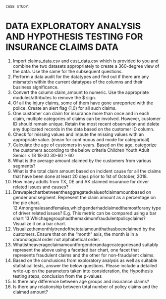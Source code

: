     CASE STUDY:
# DATA EXPLORATORY ANALYSIS AND HYPOTHESIS TESTING FOR INSURANCE CLAIMS DATA

1. Import claims_data.csv and cust_data.csv which is provided to you and combine the two datasets appropriately to create a 360-degree view of the data. Use the same for the subsequent questions.
2. Perform a data audit for the datatypes and find out if there are any mismatch within the current datatypes of the columns and their business significance.
3. Convert the column claim_amount to numeric. Use the appropriate modules/attributes to remove the $ sign.
4. Of all the injury claims, some of them have gone unreported with the police. Create an alert flag (1,0) for all such claims.
5. One customer can claim for insurance more than once and in each claim, multiple categories of claims can be involved. However, customer ID should remain unique.
Retain the most recent observation and delete any duplicated records in the data based on the customer ID column.
6. Check for missing values and impute the missing values with an appropriate value. (mean for continuous and mode for categorical)
7. Calculate the age of customers in years. Based on the age, categorize the customers according to the below criteria
Children Youth Adult Senior
< 18 18-30 30-60 > 60
8. What is the average amount claimed by the customers from various segments?
9. What is the total claim amount based on incident cause for all the claims that have been done at least 20 days prior to 1st of October, 2018.
10. How many adults from TX, DE and AK claimed insurance for driver
related issues and causes?
11. Drawapiechartbetweentheaggregatedvalueofclaimamountbased
on gender and segment. Represent the claim amount as a percentage on the pie chart.
12.Amongmalesandfemales,whichgenderhadclaimedthemostforany type of driver related issues? E.g. This metric can be compared using a bar chart
13.Whichagegrouphadthemaximumfraudulentpolicyclaims?Visualize it on a bar chart.
14. Visualizethemonthlytrendofthetotalamountthathasbeenclaimed by the customers. Ensure that on the “month” axis, the month is in a chronological order not alphabetical order.
15. Whatistheaverageclaimamountforgenderandagecategoriesand suitably represent the above using a facetted bar chart, one facet that represents fraudulent claims and the other for non-fraudulent claims.
16. Based on the conclusions from exploratory analysis as well as suitable statistical tests, answer the below questions. Please include a detailed write-up on the parameters taken into consideration, the Hypothesis testing steps, conclusion from the p-values
17. Is there any difference between age groups and insurance claims?
18. Is there any relationship between total number of policy claims and the claimed amount?
   
